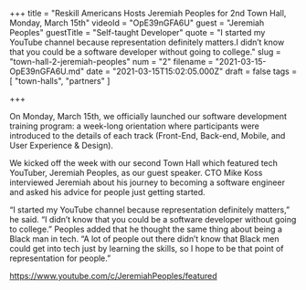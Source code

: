 +++
title = "Reskill Americans Hosts Jeremiah Peoples for 2nd Town Hall, Monday, March 15th"
videoId = "OpE39nGFA6U"
guest = "Jeremiah Peoples"
guestTitle = "Self-taught Developer"
quote = "I started my YouTube channel because representation definitely matters.I didn’t know that you could be a software developer without going to college."
slug = "town-hall-2-jeremiah-peoples"
num = "2"
filename = "2021-03-15-OpE39nGFA6U.md"
date = "2021-03-15T15:02:05.000Z"
draft = false
tags = [ "town-halls", "partners" ]

+++

On Monday, March 15th, we officially launched our software development training program: a week-long orientation where participants were introduced to the details of each track (Front-End, Back-end, Mobile, and User Experience & Design).

We kicked off the week with our second Town Hall which featured tech YouTuber, Jeremiah Peoples, as our guest speaker. CTO Mike Koss interviewed Jeremiah about his journey to becoming a software engineer and asked his advice for people just getting started.

“I started my YouTube channel because representation definitely matters,” he said. “I didn’t know that you could be a software developer without going to college.” Peoples added that he thought the same thing about being a Black man in tech. “A lot of people out there didn’t know that Black men could get into tech just by learning the skills, so I hope to be that point of representation for people.”

https://www.youtube.com/c/JeremiahPeoples/featured
